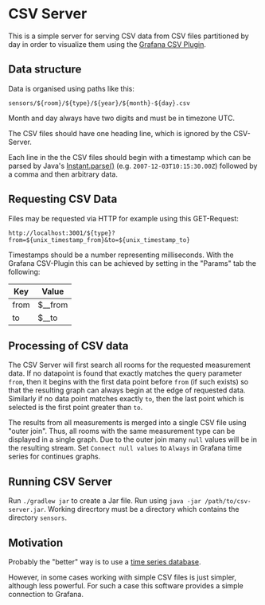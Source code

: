 CSV Server
==========
This is a simple server for serving CSV data from CSV files partitioned by day in order to visualize them using the [Grafana CSV Plugin](https://grafana.com/grafana/plugins/marcusolsson-csv-datasource/).

Data structure
--------------
Data is organised using paths like this:
```
sensors/${room}/${type}/${year}/${month}-${day}.csv
```
Month and day always have two digits and must be in timezone UTC.

The CSV files should have one heading line, which is ignored by the CSV-Server.

Each line in the the CSV files should begin with a timestamp which can be parsed by Java's [Instant.parse()](https://docs.oracle.com/javase/8/docs/api/java/time/Instant.html#parse-java.lang.CharSequence-) (e.g. `2007-12-03T10:15:30.00Z`) followed by a comma and then arbitrary data.


Requesting CSV Data
-------------------
Files may be requested via HTTP for example using this GET-Request:
```
http://localhost:3001/${type}?from=${unix_timestamp_from}&to=${unix_timestamp_to}
```
Timestamps should be a number representing milliseconds. With the Grafana CSV-Plugin this can be achieved by setting in the "Params" tab the following:

| Key  | Value   |
|------|---------|
| from | $__from |
| to   | $__to   |


Processing of CSV data
----------------------
The CSV Server will first search all rooms for the requested measurement data. If no datapoint is found that exactly matches the query parameter `from`, then it begins with the first data point before `from` (if such exists) so that the resulting graph can always begin at the edge of requested data.
Similarly if no data point matches exactly `to`, then the last point which is selected is the first point greater than `to`.

The results from all measurements is merged into a single CSV file using "outer join". Thus, all rooms with the same measurement type can be displayed in a single graph. Due to the outer join many `null` values will be in the resulting stream. Set `Connect null values` to `Always` in Grafana time series for continues graphs.


Running CSV Server
------------------
Run `./gradlew jar` to create a Jar file. Run using `java -jar /path/to/csv-server.jar`. Working direcrtory must be a directory which contains the directory `sensors`.


Motivation
----------
Probably the "better" way is to use a [time series database](https://en.wikipedia.org/wiki/Time_series_database).

However, in some cases working with simple CSV files is just simpler, although less powerful. For such a case this software provides a simple connection to Grafana.
